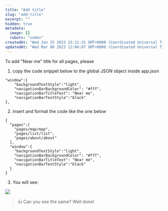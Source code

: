 ```yaml
---
title: "Add title"
slug: "add-title"
excerpt: ""
hidden: true
metadata: 
  image: []
  robots: "index"
createdAt: "Wed Jan 25 2023 15:11:31 GMT+0000 (Coordinated Universal Time)"
updatedAt: "Wed Mar 08 2023 12:04:07 GMT+0000 (Coordinated Universal Time)"
---
```

To add "Near me" title for all pages, please 

1. copy the code snippet below to the global JSON object inside app.json

```Text app.json
"window":{
    "backgroundTextStyle":"light",
    "navigationBarBackgroundColor": "#fff",
    "navigationBarTitleText": "Near me",
    "navigationBarTextStyle":"black"
},
```

2. insert and format the code like the one below

```Text app.json
{
  "pages":[
    "pages/map/map",
    "pages/list/list",
    "pages/about/about"
  ],
  "window":{
    "backgroundTextStyle":"light",
    "navigationBarBackgroundColor": "#fff",
    "navigationBarTitleText": "Near me",
    "navigationBarTextStyle":"black"
  }
}
```

3. You will see:

![](https://files.readme.io/6ac9fe6-image.png)

> 👍 Can you see the same? Well done!
